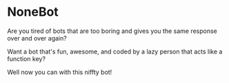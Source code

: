 # NoneBot
Are you tired of bots that are too boring and gives you the same response over and over again?

Want a bot that's fun, awesome, and coded by a lazy person that acts like a function key?

Well now you can with this niffty bot!
